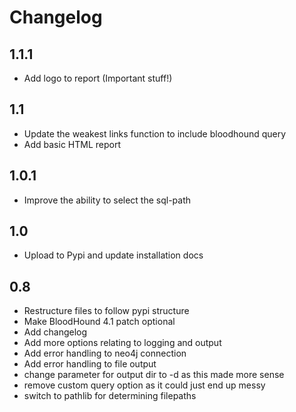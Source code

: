 # Changelog

## 1.1.1
- Add logo to report (Important stuff!)

## 1.1
- Update the weakest links function to include bloodhound query
- Add basic HTML report

## 1.0.1
- Improve the ability to select the sql-path

## 1.0
- Upload to Pypi and update installation docs

## 0.8
- Restructure files to follow pypi structure
- Make BloodHound 4.1 patch optional
- Add changelog
- Add more options relating to logging and output
- Add error handling to neo4j connection
- Add error handling to file output
- change parameter for output dir to -d as this made more sense
- remove custom query option as it could just end up messy
- switch to pathlib for determining filepaths
